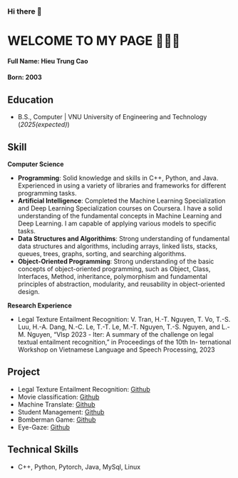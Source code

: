 ### Hi there 👋

# WELCOME TO MY PAGE 👋👋👋

#### Full Name: Hieu Trung Cao
#### Born: 2003

## Education	 			        		
- B.S., Computer  | VNU University of Engineering and Technology (_2025(expected)_)

## Skill
**Computer Science**
- **Programming**: Solid knowledge and skills in C++, Python, and Java. Experienced in using a variety of libraries and frameworks for different programming tasks.
- **Artificial Intelligence**: Completed the Machine Learning Specialization and Deep Learning Specialization courses on Coursera. I have a solid understanding of the fundamental concepts in Machine Learning and Deep Learning. I am capable of applying various models to specific tasks. 
- **Data Structures and Algorithims**: Strong understanding of fundamental data structures and algorithms, including arrays, linked lists, stacks, queues, trees, graphs, sorting, and searching algorithms.
- **Object-Oriented Programming**: Strong understanding of the basic concepts of object-oriented programming, such as Object, Class, Interfaces, Method, inheritance, polymorphism and fundamental principles of abstraction, modularity, and reusability in object-oriented design.

**Research Experience**
- Legal Texture Entailment Recognition: V. Tran, H.-T. Nguyen, T. Vo, T.-S. Luu, H.-A. Dang, N.-C. Le, T.-T. Le, M.-T.
Nguyen, T.-S. Nguyen, and L.-M. Nguyen, “Vlsp 2023 - lter: A summary of the
challenge on legal textual entailment recognition,” in Proceedings of the 10th In-
ternational Workshop on Vietnamese Language and Speech Processing, 2023

## Project
- Legal Texture Entailment Recognition: [Github](https://github.com/HieuTrungCao/Legal_Textual_Entailment_Recognition/)
- Movie classification: [Github](https://github.com/HieuTrungCao/Classification_Movie/)
- Machine Translate: [Github](https://github.com/HieuTrungCao/Translation_Machine_La_Vi/)
- Student Management: [Github](https://github.com/HieuTrungCao/StudentManager/)
- Bomberman Game: [Github](https://github.com/HieuTrungCao/Nhom1_INT2204_45/)
- Eye-Gaze: [Github](https://github.com/HieuTrungCao/eye-gaze/)

## Technical Skills 
- C++, Python, Pytorch, Java, MySql, Linux
